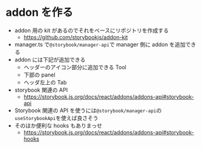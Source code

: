 # addon を作る

- addon 用の kit があるのでそれをベースにリポジトリを作成する
  - https://github.com/storybookjs/addon-kit
- manager.ts で`@storybook/manager-api`で manager 側に addon を追加できる
- addon には下記が追加できる
  - ヘッダーのアイコン部分に追加できる Tool
  - 下部の panel
  - ヘッダ左上の Tab
- storybook 関連の API
  - https://storybook.js.org/docs/react/addons/addons-api#storybook-api
- Storybook 関連の API を使うには`@storybook/manager-api`の`useStorybookApi`を使えば良さそう
- そのほか便利な hooks もありまっせ
  - https://storybook.js.org/docs/react/addons/addons-api#storybook-hooks
